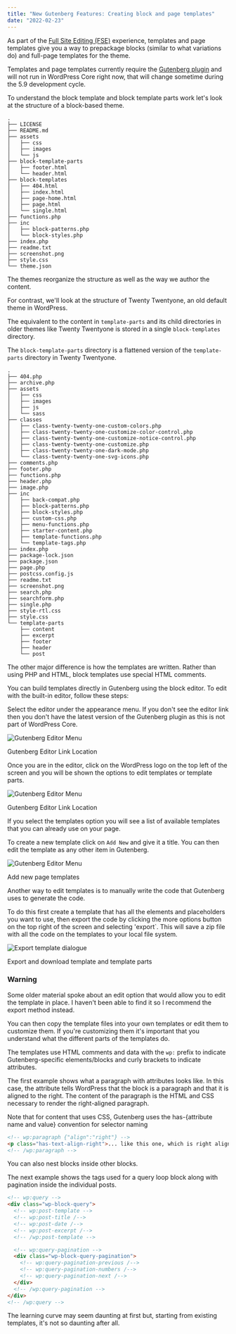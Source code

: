 ```yaml
---
title: "New Gutenberg Features: Creating block and page templates"
date: "2022-02-23"
---
```


As part of the [Full Site Editing (FSE)](https://developer.wordpress.org/block-editor/getting-started/full-site-editing/) experience, templates and page templates give you a way to prepackage blocks (similar to what variations do) and full-page templates for the theme.

Templates and page templates currently require the [Gutenberg plugin](https://wordpress.org/plugins/gutenberg/) and will not run in WordPress Core right now, that will change sometime during the 5.9 development cycle.

To understand the block template and block template parts work let's look at the structure of a block-based theme.

```text
.
├── LICENSE
├── README.md
├── assets
│   ├── css
│   ├── images
│   └── js
├── block-template-parts
│   ├── footer.html
│   └── header.html
├── block-templates
│   ├── 404.html
│   ├── index.html
│   ├── page-home.html
│   ├── page.html
│   └── single.html
├── functions.php
├── inc
│   ├── block-patterns.php
│   └── block-styles.php
├── index.php
├── readme.txt
├── screenshot.png
├── style.css
└── theme.json
```

The themes reorganize the structure as well as the way we author the content.

For contrast, we'll look at the structure of Twenty Twentyone, an old default theme in WordPress.

The equivalent to the content in `template-parts` and its child directories in older themes like Twenty Twentyone is stored in a single `block-templates` directory.

The `block-template-parts` directory is a flattened version of the `template-parts` directory in Twenty Twentyone.

```text
.
├── 404.php
├── archive.php
├── assets
│   ├── css
│   ├── images
│   ├── js
│   └── sass
├── classes
│   ├── class-twenty-twenty-one-custom-colors.php
│   ├── class-twenty-twenty-one-customize-color-control.php
│   ├── class-twenty-twenty-one-customize-notice-control.php
│   ├── class-twenty-twenty-one-customize.php
│   ├── class-twenty-twenty-one-dark-mode.php
│   └── class-twenty-twenty-one-svg-icons.php
├── comments.php
├── footer.php
├── functions.php
├── header.php
├── image.php
├── inc
│   ├── back-compat.php
│   ├── block-patterns.php
│   ├── block-styles.php
│   ├── custom-css.php
│   ├── menu-functions.php
│   ├── starter-content.php
│   ├── template-functions.php
│   └── template-tags.php
├── index.php
├── package-lock.json
├── package.json
├── page.php
├── postcss.config.js
├── readme.txt
├── screenshot.png
├── search.php
├── searchform.php
├── single.php
├── style-rtl.css
├── style.css
└── template-parts
    ├── content
    ├── excerpt
    ├── footer
    ├── header
    └── post
```

The other major difference is how the templates are written. Rather than using PHP and HTML, block templates use special HTML comments.

You can build templates directly in Gutenberg using the block editor. To edit with the built-in editor, follow these steps:

Select the editor under the appearance menu. If you don't see the editor link then you don't have the latest version of the Gutenberg plugin as this is not part of WordPress Core.

![Gutenberg Editor Menu](/images/2022/01/gutenberg-editor-01.png)

Gutenberg Editor Link Location

Once you are in the editor, click on the WordPress logo on the top left of the screen and you will be shown the options to edit templates or template parts.

![Gutenberg Editor Menu](/images/2022/01/gutenberg-editor-02.png)

Gutenberg Editor Link Location

If you select the templates option you will see a list of available templates that you can already use on your page.

To create a new template click on `Add New` and give it a title. You can then edit the template as any other item in Gutenberg.

![Gutenberg Editor Menu](/images/2022/01/gutenberg-editor-03.png)

Add new page templates

Another way to edit templates is to manually write the code that Gutenberg uses to generate the code.

To do this first create a template that has all the elements and placeholders you want to use, then export the code by clicking the more options button on the top right of the screen and selecting 'export\`. This will save a zip file with all the code on the templates to your local file system.

![Export template dialogue](/images/2022/01/export-template-01.png)

Export and download template and template parts

### Warning

Some older material spoke about an edit option that would allow you to edit the template in place. I haven't been able to find it so I recommend the export method instead.

You can then copy the template files into your own templates or edit them to customize them. If you're customizing them it's important that you understand what the different parts of the templates do.

The templates use HTML comments and data with the `wp:` prefix to indicate Gutenberg-specific elements/blocks and curly brackets to indicate attributes.

The first example shows what a paragraph with attributes looks like. In this case, the attribute tells WordPress that the block is a paragraph and that it is aligned to the right. The content of the paragraph is the HTML and CSS necessary to render the right-aligned paragraph.

Note that for content that uses CSS, Gutenberg uses the has-{attribute name and value} convention for selector naming

```html
<!-- wp:paragraph {"align":"right"} -->
<p class="has-text-align-right">... like this one, which is right aligned.</p>
<!-- /wp:paragraph -->
```

You can also nest blocks inside other blocks.

The next example shows the tags used for a query loop block along with pagination inside the individual posts.

```html
<!-- wp:query -->
<div class="wp-block-query">
  <!-- wp:post-template -->
  <!-- wp:post-title /-->
  <!-- wp:post-date /-->
  <!-- wp:post-excerpt /-->
  <!-- /wp:post-template -->

  <!-- wp:query-pagination -->
  <div class="wp-block-query-pagination">
    <!-- wp:query-pagination-previous /-->
    <!-- wp:query-pagination-numbers /-->
    <!-- wp:query-pagination-next /-->
  </div>
  <!-- /wp:query-pagination -->
</div>
<!-- /wp:query -->
```

The learning curve may seem daunting at first but, starting from existing templates, it's not so daunting after all.

